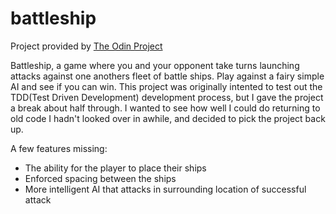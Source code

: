 # battleship
Project provided by [The Odin Project](https://www.theodinproject.com/lessons/node-path-javascript-battleship)

Battleship, a game where you and your opponent take turns launching attacks against one anothers fleet of battle ships. Play against a fairy simple AI and see if you can win. This project was originally intented to test out the TDD(Test Driven Development) development process, but I gave the project a break about half through. I wanted to see how well I could do returning to old code I hadn't looked over in awhile, and decided to pick the project back up.

A few features missing:
- The ability for the player to place their ships
- Enforced spacing between the ships
- More intelligent AI that attacks in surrounding location of successful attack